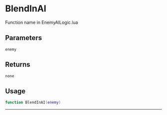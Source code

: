 # BlendInAI
Function name in EnemyAILogic.lua
## Parameters
`enemy`
## Returns
`none`
## Usage
```lua
function BlendInAI(enemy)
```
---
